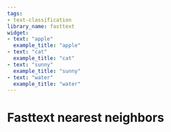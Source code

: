 ```yaml
---
tags:
- text-classification
library_name: fasttext
widget:
- text: "apple"
  example_title: "apple"
- text: "cat"
  example_title: "cat"
- text: "sunny"
  example_title: "sunny"
- text: "water"
  example_title: "water"
---
```


# Fasttext nearest neighbors